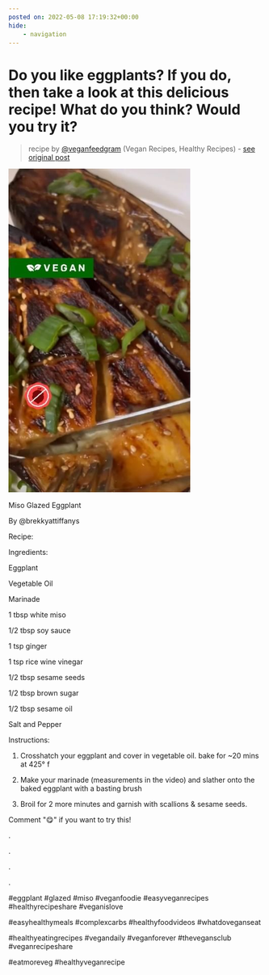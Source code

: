 ```yaml
---
posted on: 2022-05-08 17:19:32+00:00
hide:
    - navigation
---
```


# Do you like eggplants? If you do, then take a look at this delicious recipe! What do you think? Would you try it? 

> recipe by [@veganfeedgram](https://www.instagram.com/veganfeedgram/) 
(Vegan Recipes, Healthy Recipes) - [see original post](https://instagram.com/p/CdTiB-ppjIu)

![](../img/veganfeedgram_08-05-2022_1705.png)


  
Miso Glazed Eggplant  

  
By @brekkyattiffanys  

  
Recipe:
  
Ingredients:
  
Eggplant
  
Vegetable Oil
  
Marinade
  
1 tbsp white miso
  
1/2 tbsp soy sauce
  
1 tsp ginger
  
1 tsp rice wine vinegar
  
1/2 tbsp sesame seeds
  
1/2 tbsp brown sugar
  
1/2 tbsp sesame oil
  
Salt and Pepper  

  
Instructions:
  
1. Crosshatch your eggplant and cover in vegetable oil. bake for ~20 mins at 425° f
  
2. Make your marinade (measurements in the video) and slather onto the baked eggplant with a basting brush
  
3. Broil for 2 more minutes and garnish with scallions & sesame seeds.  

  
Comment "😋" if you want to try this!
  
.
  
.
  
.
  
.
  
\#eggplant \#glazed \#miso \#veganfoodie \#easyveganrecipes \#healthyrecipeshare \#veganislove
  
\#easyhealthymeals \#complexcarbs \#healthyfoodvideos \#whatdoveganseat
  
\#healthyeatingrecipes \#vegandaily \#veganforever \#thevegansclub \#veganrecipeshare
  
\#eatmoreveg \#healthyveganrecipe   